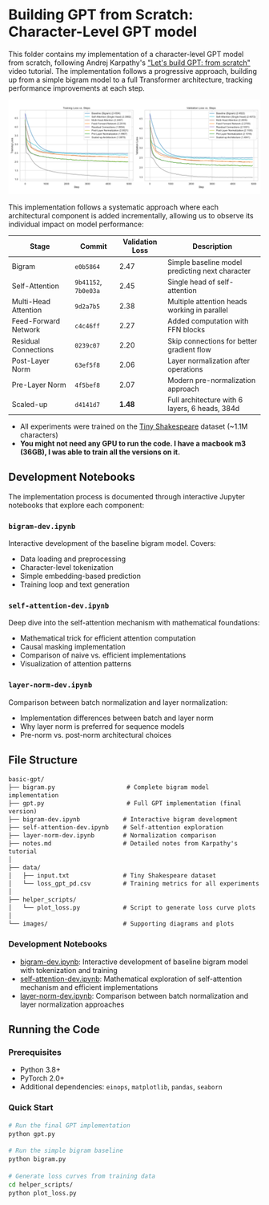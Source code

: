 # Building GPT from Scratch: Character-Level GPT model

This folder contains my implementation of a character-level GPT model from scratch, following Andrej Karpathy's ["Let's build GPT: from scratch"](https://www.youtube.com/watch?v=kCc8FmEb1nY) video tutorial. The implementation follows a progressive approach, building up from a simple bigram model to a full Transformer architecture, tracking performance improvements at each step.

![Loss Curves](images/loss_curves.png)

This implementation follows a systematic approach where each architectural component is added incrementally, allowing us to observe its individual impact on model performance:

| Stage | Commit | Validation Loss | Description |
|-------|--------|----------------|-------------|
| Bigram | `e0b5864` | 2.47 | Simple baseline model predicting next character |
| Self-Attention | `9b41152`, `7b0e03a` | 2.45 | Single head of self-attention |
| Multi-Head Attention | `9d2a7b5` | 2.38 | Multiple attention heads working in parallel |
| Feed-Forward Network | `c4c46ff` | 2.27 | Added computation with FFN blocks |
| Residual Connections | `0239c07` | 2.20 | Skip connections for better gradient flow |
| Post-Layer Norm | `63ef5f8` | 2.06 | Layer normalization after operations |
| Pre-Layer Norm | `4f5bef8` | 2.07 | Modern pre-normalization approach |
| Scaled-up | `d4141d7` | **1.48** | Full architecture with 6 layers, 6 heads, 384d |

- All experiments were trained on the [Tiny Shakespeare](https://raw.githubusercontent.com/karpathy/char-rnn/master/data/tinyshakespeare/input.txt) dataset (~1.1M characters)
- **You might not need any GPU to run the code. I have a macbook m3 (36GB), I was able to train all the versions on it.**

## Development Notebooks

The implementation process is documented through interactive Jupyter notebooks that explore each component:

### `bigram-dev.ipynb`
Interactive development of the baseline bigram model. Covers:
- Data loading and preprocessing
- Character-level tokenization
- Simple embedding-based prediction
- Training loop and text generation

### `self-attention-dev.ipynb`  
Deep dive into the self-attention mechanism with mathematical foundations:
- Mathematical trick for efficient attention computation
- Causal masking implementation
- Comparison of naive vs. efficient implementations
- Visualization of attention patterns

### `layer-norm-dev.ipynb`
Comparison between batch normalization and layer normalization:
- Implementation differences between batch and layer norm
- Why layer norm is preferred for sequence models
- Pre-norm vs. post-norm architectural choices

## File Structure

```
basic-gpt/
├── bigram.py                    # Complete bigram model implementation
├── gpt.py                       # Full GPT implementation (final version)
├── bigram-dev.ipynb            # Interactive bigram development
├── self-attention-dev.ipynb    # Self-attention exploration
├── layer-norm-dev.ipynb        # Normalization comparison
├── notes.md                    # Detailed notes from Karpathy's tutorial
│
├── data/
│   ├── input.txt               # Tiny Shakespeare dataset
│   └── loss_gpt_pd.csv         # Training metrics for all experiments
│
├── helper_scripts/
│   └── plot_loss.py            # Script to generate loss curve plots
│
└── images/                     # Supporting diagrams and plots
```

### Development Notebooks
- [bigram-dev.ipynb](bigram-dev.ipynb): Interactive development of baseline bigram model with tokenization and training
- [self-attention-dev.ipynb](self-attention-dev.ipynb): Mathematical exploration of self-attention mechanism and efficient implementations  
- [layer-norm-dev.ipynb](layer-norm-dev.ipynb): Comparison between batch normalization and layer normalization approaches

## Running the Code

### Prerequisites
- Python 3.8+
- PyTorch 2.0+
- Additional dependencies: `einops`, `matplotlib`, `pandas`, `seaborn`

### Quick Start
```bash
# Run the final GPT implementation
python gpt.py

# Run the simple bigram baseline  
python bigram.py

# Generate loss curves from training data
cd helper_scripts/
python plot_loss.py
```